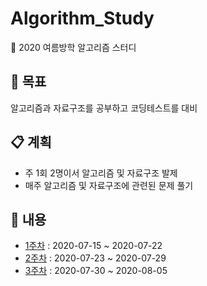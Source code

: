 # Algorithm_Study

:book: 2020 여름방학 알고리즘 스터디

## :dart: 목표

알고리즘과 자료구조를 공부하고 코딩테스트를 대비

## :clipboard: 계획

- 주 1회 2명이서 알고리즘 및 자료구조 발제
- 매주 알고리즘 및 자료구조에 관련된 문제 풀기

## :memo: 내용

- <a href="./week1.md">1주차</a> : 2020-07-15 ~ 2020-07-22
- <a href="./week2.md">2주차</a> : 2020-07-23 ~ 2020-07-29
- <a href="./week3.md">3주차</a> : 2020-07-30 ~ 2020-08-05
